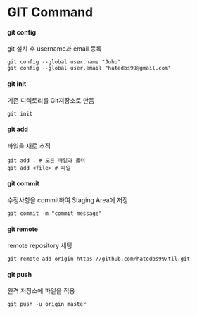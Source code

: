 # GIT Command

#### git config

git 설치 후 username과 email 등록

```shell
git config --global user.name "Juho"
git config --global user.email "hatedbs99@gmail.com"
```



#### git init

기존 디렉토리를 Git저장소로 만듬

```shell
git init
```



#### git add

파일을 새로 추적

```shell
git add . # 모든 파일과 폴더
git add <file> # 파일
```



#### git commit

수정사항을 commit하여 Staging Area에 저장

```shell
git commit -m "commit message"
```



#### git remote

remote repository 세팅

```shell
git remote add origin https://github.com/hatedbs99/til.git
```



#### git push

원격 저장소에 파일을 적용

```shell
git push -u origin master
```



